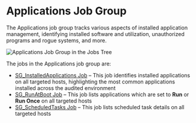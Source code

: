 # Applications Job Group

The Applications job group tracks various aspects of installed application management, identifying
installed software and utilization, unauthorized programs and rogue systems, and more.

![Applications Job Group in the Jobs Tree](/img/product_docs/accessanalyzer/11.6/solutions/windows/applications/jobstree.webp)

The jobs in the Applications job group are:

- [SG_InstalledApplications Job](/docs/accessanalyzer/11.6/solutions/windows/applications/sg_installedapplications.md)
  – This job identifies installed applications on all targeted hosts, highlighting the most common
  applications installed across the audited environment
- [SG_RunAtBoot Job](/docs/accessanalyzer/11.6/solutions/windows/applications/sg_runatboot.md)
  – This job lists applications which are set to **Run** or **Run Once** on all targeted hosts
- [SG_ScheduledTasks Job](/docs/accessanalyzer/11.6/solutions/windows/applications/sg_scheduledtasks.md)
  – This job lists scheduled task details on all targeted hosts
